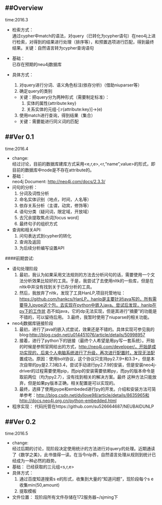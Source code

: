 ##Overview
---
 time:2016.3
* 检索方式：  
  通过cypher中match的语法，对query（已转化为cypher语句）在neo4j上进行检索，对得到的结果进行处理（排序等），和预置选项进行匹配，得到最终结果。关键：自然语言转为cypher查询语句
* 基础：  
 已存在预期的neu4j数据库
* 具体方式：  

  1. 对query进行分词、语义角色标注(依存分析)（借助niuparser等）
  2. 确定query的类别
	* 关键：把query分为两种形式（需要制定标准）：  
	  1. 实体的属性{attribute:key}  
	  2. 关系实体的元组-[:r{attribute:key}]->(e)  
  3. 使用match进行查询，得到结果（集合）
    * 关键：需要能进行同义词的匹配  

##Ver  0.1  
---
time:2016.4  
* change:  
  经过讨论，目前的数据库建库方式采用<e,r,e>,<r,“name”,value>的形式，即目前的数据库中node是不存在attribute的。
* 基础：  
	neo4j Document: http://neo4j.com/docs/2.3.3/
* 问句的分析：  
  1. 分词及词性分析
  2. 命名实体识别（地点，时间，人名等）
  3. 依存关系分析（主谓，动宾，修饰等）
  4. 语句分类（疑问词，限定域，开放域）
  5. 去冗余提取焦点词[focus word]
  6. 最终句子的组织方式
* 查询和相关API:  
  1. 问句表达式到cypher的转化
  2. 查询及返回
  3. 为后续分析编写设置API
	 
####前期尝试:  
* 语句处理阶段  
  1. 最初，我认为如果采用文法规则的方法去分析问句的话，需要使用一个文法分析效果比较好的工具。于是，我尝试了去使用nltk的一些库，但是在nltk中并没有找到关于已存分析的工具。
  2. 然后，我放弃了nltk，发现了工具HanLP,项目托管地址：https://github.com/hankcs/HanLP，hanlp是主要针对java写的，所有需要导入jpype这个包，去实现在python中嵌入java。尝试后发现，hanlp在py下的工作状	态不如java，它的dp无法实现，但是其进行“摘要”的功能是不错的，可以留待后用。
  3.最终，我暂时使用了niuparse的相关功能。
* neo4j数据库链接阶段  
  1. 最初，进行了java的嵌入式尝试，效果还是不错的。具体实现可参见我的blog:http://blog.csdn.net/u014451076/article/details/50998957
  2. 接着，进行了python下的链接（最终个人希望是用py写一套系统）。开始的时候是参照官网给出的方式，http://neo4j.com/developer/，开始是成功实现的，后来个人电脑系统进行了升级，再次进行配置时，发现无法配	置成功。原因：使用bolt协议，这个协议只支持py2.7.9+和3.3+，但是本次自带的py是2.7.3和3.4，尝试手动进行py2.7.9的安装，但是安装neo4j-driver的过程需要使用pip，而pip的安装需要依赖py，而py的版本命令是取前两位（均为py2.7），没有找到相关的解决方案。最终	这种方法只能放弃，但是如果py版本正确，相关配置是可以实现的。
  3. 最终，选择了使用jpype和embeded进行py的开发。介绍和安装方法可简单参考：http://blog.csdn.net/dyllove98/article/details/8635965和http://docs.neo4j.org.cn/python-embedded.html
* 程序实现：
  代码托管在https://github.com/su526664687/NEUBAIDUNLP

##Ver 0.2  
---
time:2016.5
* change:  
  经过后期的讨论，现阶段决定使用统计的方法进行对query的处理。近期通读了《数学之美》，此书值得一读。在当今nlp界，自然语言处理从规则到统计已经成为一种必然的趋势。
* 基础：
  已经获取的三元组<s,r,e>
* 具体方式：
  1. 通过百度知道搜索s e的形式，收集到大量的“知道问题”，现阶段每个s e收集min(50,amount)
  2. 提取模板
* 文件位置：
 现阶段所有文件存储在172服务器~/sjming下	

